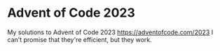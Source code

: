 # Advent of Code 2023
My solutions to Advent of Code 2023 https://adventofcode.com/2023
I can't promise that they're efficient, but they work.
